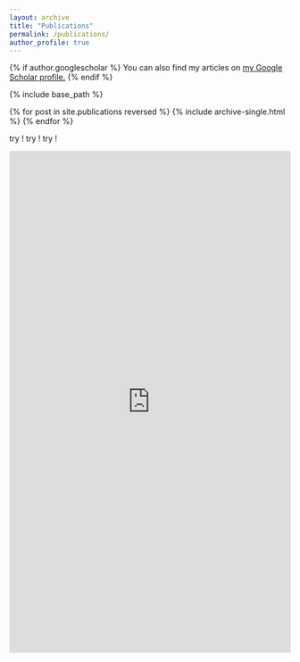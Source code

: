 ```yaml
---
layout: archive
title: "Publications"
permalink: /publications/
author_profile: true
---
```


{% if author.googlescholar %}
  You can also find my articles on <u><a href="{{author.googlescholar}}">my Google Scholar profile</a>.</u>
{% endif %}

{% include base_path %}

{% for post in site.publications reversed %}
  {% include archive-single.html %}
{% endfor %}

try ! try ! try !

<iframe width='100%' height='900px' frameborder='0' scrolling='yes' class='embed-responsive-item' src='https://drive.google.com/file/d/1fI1IJBeQgKoasgluF17P9Ys2zU6eC2WX/preview' allowfullscreen></iframe>

